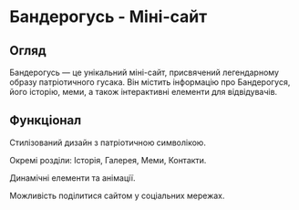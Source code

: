 # Бандерогусь - Міні-сайт

## Огляд

Бандерогусь — це унікальний міні-сайт, присвячений легендарному образу патріотичного гусака. Він містить інформацію про Бандерогуся, його історію, меми, а також інтерактивні елементи для відвідувачів.

## Функціонал

Стилізований дизайн з патріотичною символікою.

Окремі розділи: Історія, Галерея, Меми, Контакти.

Динамічні елементи та анімації.

Можливість поділитися сайтом у соціальних мережах.
